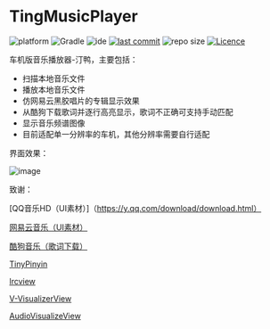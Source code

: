 # TingMusicPlayer

![platform](https://img.shields.io/badge/platform-Android-lightgrey.svg)
![Gradle](https://img.shields.io/badge/Gradle-3.1.2-brightgreen.svg)
![ide](https://img.shields.io/badge/IDE-Android%20Studio-brightgreen.svg)
[![last commit](https://img.shields.io/github/last-commit/ahuyangdong/TingMusicPlayer.svg)](https://github.com/ahuyangdong/TingMusicPlayer/commits/main)
![repo size](https://img.shields.io/github/repo-size/ahuyangdong/TingMusicPlayer.svg)
[![Licence](https://img.shields.io/github/license/ahuyangdong/TingMusicPlayer.svg)](https://github.com/ahuyangdong/TingMusicPlayer/blob/main/LICENSE)

车机版音乐播放器-汀鸭，主要包括：

- 扫描本地音乐文件
- 播放本地音乐文件
- 仿网易云黑胶唱片的专辑显示效果
- 从酷狗下载歌词并逐行高亮显示，歌词不正确可支持手动匹配
- 显示音乐频谱图像
- 目前适配单一分辨率的车机，其他分辨率需要自行适配

界面效果：

![image](https://github.com/ahuyangdong/TingMusicPlayer/blob/main/images/demo.gif)


致谢：

[QQ音乐HD（UI素材）]（https://y.qq.com/download/download.html）

[网易云音乐（UI素材）](https://music.163.com/#/download)

[酷狗音乐（歌词下载）](https://www.kugou.com/)

[TinyPinyin](https://github.com/promeG/TinyPinyin)

[lrcview](https://github.com/wangchenyan/lrcview)

[V-VisualizerView](https://github.com/Vension/V-VisualizerView)

[AudioVisualizeView](https://github.com/GitHubZJY/AudioVisualizeView)
